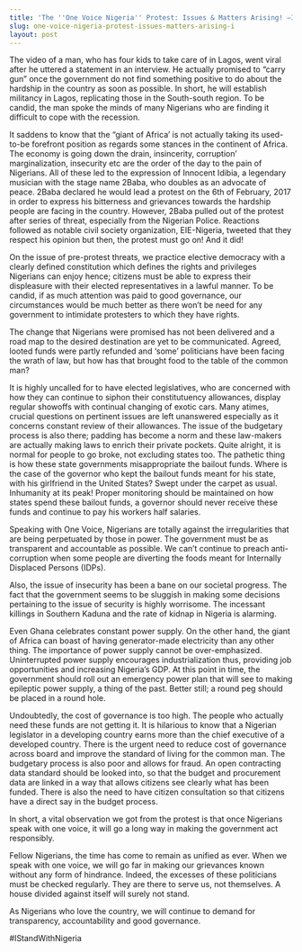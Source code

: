 ```yaml
---
title: 'The ''One Voice Nigeria'' Protest: Issues & Matters Arising! –Ishola Adebayo'
slug: one-voice-nigeria-protest-issues-matters-arising-i
layout: post
---
```


The video of a man, who has four kids to take care of in Lagos, went viral after he uttered a statement in an interview. He actually promised to “carry gun” once the government do not find something positive to do about the hardship in the country as soon as possible. In short, he will establish militancy in Lagos, replicating those in the South-south region. To be candid, the man spoke the minds of many Nigerians who are finding it difficult to cope with the recession. 

It saddens to know that the “giant of Africa’ is not actually taking its used-to-be forefront position as regards some stances in the continent of Africa. The economy is going down the drain, insincerity, corruption’ marginalization, insecurity etc are the order of the day to the pain of Nigerians. All of these led to the expression of Innocent Idibia, a legendary musician with the stage name 2Baba, who doubles as an advocate of peace. 2Baba declared he would lead a protest on the 6th of February, 2017 in order to express his bitterness and grievances towards the hardship people are facing in the country. However, 2Baba pulled out of the protest after series of threat, especially from the Nigerian Police. Reactions followed as notable civil society organization, EIE-Nigeria, tweeted that they respect his opinion but then, the protest must go on! And it did!

On the issue of pre-protest threats, we practice elective democracy with a clearly defined constitution which defines the rights and privileges Nigerians can enjoy hence; citizens must be able to express their displeasure with their elected representatives in a lawful manner. To be candid, if as much attention was paid to good governance, our circumstances would be much better as there won’t be need for any government to intimidate protesters to which they have rights.

The change that Nigerians were promised has not been delivered and a road map to the desired destination are yet to be communicated. Agreed, looted funds were partly refunded and ‘some’ politicians have been facing the wrath of law, but how has that brought food to the table of the common man?

It is highly uncalled for to have elected legislatives, who are concerned with how they can continue to siphon their constitutuency allowances, display regular showoffs with continual changing of exotic cars. Many atimes, crucial questions on pertinent issues are left unanswered especially as it concerns constant review of their allowances. The issue of the budgetary process is also there; padding has become a norm and these law-makers are actually making laws to enrich their private pockets. Quite alright, it is normal for people to go broke, not excluding states too. The pathetic thing is how these state governments misappropriate the bailout funds. Where is the case of the governor who kept the bailout funds meant for his state, with his girlfriend in the United States? Swept under the carpet as usual. Inhumanity at its peak!  Proper monitoring should be maintained on how states spend these bailout funds, a governor should never receive these funds and continue to pay his workers half salaries.

Speaking with One Voice, Nigerians are totally against the irregularities that are being perpetuated by those in power. The government must be as transparent and accountable as possible. We can’t continue to preach anti-corruption when some people are diverting the foods meant for Internally Displaced Persons (IDPs).

Also, the issue of insecurity has been a bane on our societal progress. The fact that the government seems to be sluggish in making some decisions pertaining to the issue of security is highly worrisome. The incessant killings in Southern Kaduna and the rate of kidnap in Nigeria is alarming.

Even Ghana celebrates constant power supply. On the other hand, the giant of Africa can boast of having generator-made electricity than any other thing. The importance of power supply cannot be over-emphasized. Uninterrupted power supply encourages industrialization thus, providing job opportunities and increasing Nigeria’s GDP. At this point in time, the government should roll out an emergency power plan that will see to making epileptic power supply, a thing of the past. Better still; a round peg should be placed in a round hole.  

Undoubtedly, the cost of governance is too high. The people who actually need these funds are not getting it. It is hilarious to know that a Nigerian legislator in a developing country earns more than the chief executive of a developed country.  There is the urgent need to reduce cost of governance across board and improve the standard of living for the common man. The budgetary process is also poor and allows for fraud. An open contracting data standard should be looked into, so that the budget and procurement data are linked in a way that allows citizens see clearly what has been funded. There is also the need to have citizen consultation so that citizens have a direct say in the budget process.

In short, a vital observation we got from the protest is that once Nigerians speak with one voice, it will go a long way in making the government act responsibly. 

Fellow Nigerians, the time has come to remain as unified as ever. When we speak with one voice, we will go far in making our grievances known without any form of hindrance. Indeed, the excesses of these politicians must be checked regularly. They are there to serve us, not themselves. A house divided against itself will surely not stand.

As Nigerians who love the country, we will continue to demand for transparency, accountability and good governance. 

#IStandWithNigeria
